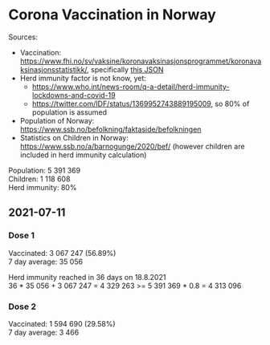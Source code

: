 # Corona Vaccination in Norway

Sources:

- Vaccination: <https://www.fhi.no/sv/vaksine/koronavaksinasjonsprogrammet/koronavaksinasjonsstatistikk/>, specifically [this JSON](https://www.fhi.no/api/chartdata/api/99119)
- Herd immunity factor is not know, yet:
  - <https://www.who.int/news-room/q-a-detail/herd-immunity-lockdowns-and-covid-19>
  - <https://twitter.com/IDF/status/1369952743889195009>, so 80% of population is assumed
- Population of Norway: <https://www.ssb.no/befolkning/faktaside/befolkningen>
- Statistics on Children in Norway: https://www.ssb.no/a/barnogunge/2020/bef/ (however children are included in herd immunity calculation)

Population: 5 391 369  
Children: 1 118 608  
Herd immunity: 80%  

## 2021-07-11

### Dose 1

Vaccinated: 3 067 247 (56.89%)  
7 day average: 35 056

Herd immunity reached in 36 days on 18.8.2021  
36 * 35 056 + 3 067 247 = 4 329 263 >= 5 391 369 * 0.8 = 4 313 096

### Dose 2

Vaccinated: 1 594 690 (29.58%)  
7 day average: 3 466

